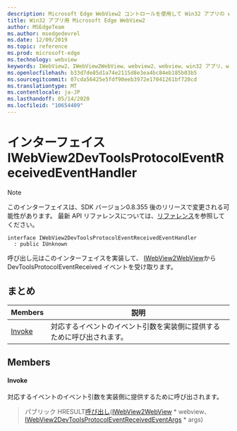 ```yaml
---
description: Microsoft Edge WebView2 コントロールを使用して Win32 アプリの web コンテンツをホストする
title: Win32 アプリ用 Microsoft Edge WebView2
author: MSEdgeTeam
ms.author: msedgedevrel
ms.date: 12/09/2019
ms.topic: reference
ms.prod: microsoft-edge
ms.technology: webview
keywords: IWebView2、IWebView2WebView、webview2、webview、win32 アプリ、win32、edge
ms.openlocfilehash: b33d7de85d1a74e2115d8e3ea4bc84eb185b03b5
ms.sourcegitcommit: 07cda56425e5fdf90eeb3972e17041261bf720cd
ms.translationtype: MT
ms.contentlocale: ja-JP
ms.lasthandoff: 05/14/2020
ms.locfileid: "10654409"
---
```

# インターフェイス IWebView2DevToolsProtocolEventReceivedEventHandler 

> [!NOTE]
> このインターフェイスは、SDK バージョン0.8.355 後のリリースで変更される可能性があります。 最新 API リファレンスについては、[リファレンス](../../../webview2-api-reference.md)を参照してください。

```
interface IWebView2DevToolsProtocolEventReceivedEventHandler
  : public IUnknown
```

呼び出し元はこのインターフェイスを実装して、 [IWebView2WebView](IWebView2WebView.md)から DevToolsProtocolEventReceived イベントを受け取ります。

## まとめ

 Members                        | 説明
--------------------------------|---------------------------------------------
[Invoke](#invoke) | 対応するイベントのイベント引数を実装側に提供するために呼び出されます。

## Members

#### Invoke 

対応するイベントのイベント引数を実装側に提供するために呼び出されます。

> パブリック HRESULT[呼び出し](#invoke)([IWebView2WebView](IWebView2WebView.md) * webview、[IWebView2DevToolsProtocolEventReceivedEventArgs](IWebView2DevToolsProtocolEventReceivedEventArgs.md) * args)

